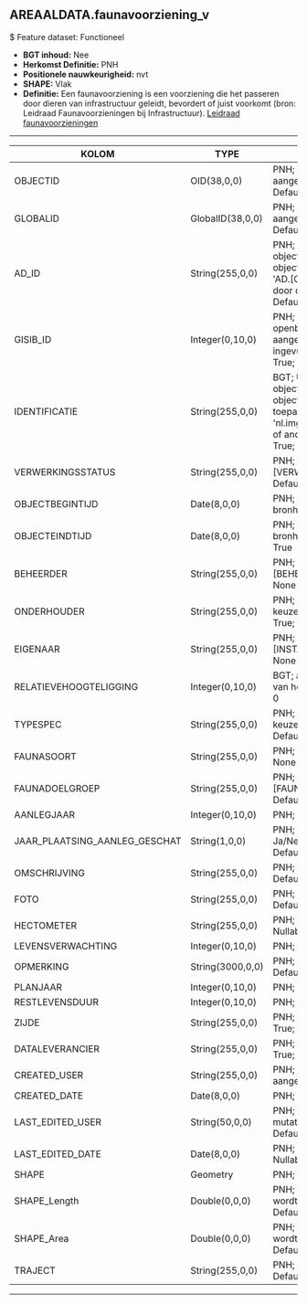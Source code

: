## AREAALDATA.faunavoorziening_v

$ Feature dataset: Functioneel

* __BGT inhoud:__ Nee
* __Herkomst Definitie:__ PNH
* __Positionele nauwkeurigheid:__ nvt
* __SHAPE:__ Vlak
* __Definitie:__ Een faunavoorziening is een voorziening die het passeren door dieren van infrastructuur geleidt, bevordert of juist voorkomt (bron: Leidraad Faunavoorzieningen bij Infrastructuur).
[Leidraad faunavoorzieningen](http://www.mjpo.nl/publicaties/leidraad_faunavoorzieningen_bij_infrastructuur/?page=leidraad)


***

|KOLOM                               |TYPE               |DEFINITIE|
|------                              |----               |-----    |
|OBJECTID                            |OID(38,0,0)        |PNH; Intern ArcGIS Identificatienummer, aangemaakt door ArcGIS; Nullable: False; Default: None|
|GLOBALID                            |GlobalID(38,0,0)   |PNH; Global Unique Identifier,  aangemaakt door ArcGIS.; Nullable: False; Default: None|
|AD_ID                               |String(255,0,0)    |PNH; Uniek identificatienummer voor het object dat onveranderlijk is zolang het object bestaat in Areaaldata: in format 'AD.[GUID]'. Dit moet worden ingevuld door de aannemer.; Nullable: False; Default: None|
|GISIB_ID                            |Integer(0,10,0)    |PNH; Uniek Identificatienummer beheer openbare ruimte (GISIB), wordt aangemaakt in GISIB en mag niet worden ingevuld door de aannemer.; Nullable: True; Default: None|
|IDENTIFICATIE                       |String(255,0,0)    |BGT; Uniek identificatienummer voor het object dat onveranderlijk is zolang het object bestaat: bevat indien van toepassing BGT/IMKL ID in format 'nl.imgeo/imkl.bronhouderscode.LokaalID' of anders: '00000'.LokaalID; Nullable: True; Default: None|
|VERWERKINGSSTATUS                   |String(255,0,0)    |PNH; Status van de gegevens; keuzelijst [VERWERKINGSSTATUS]; Nullable: False; Default: Nieuw|
|OBJECTBEGINTIJD                     |Date(8,0,0)        |PNH; Datum waarop het object bij de bronhouder is ontstaan; Nullable: True|
|OBJECTEINDTIJD                      |Date(8,0,0)        |PNH; Datum waarop het object bij de bronhouder niet meer geldig is; Nullable: True|
|BEHEERDER                           |String(255,0,0)    |PNH; Beheerder van het object; keuzelijst [BEHEERDER]; Nullable: True; Default: None|
|ONDERHOUDER                         |String(255,0,0)    |PNH; Onderhouder van het object; keuzelijst [ONDERHOUDER]; Nullable: True; Default: None|
|EIGENAAR                            |String(255,0,0)    |PNH; Eigenaar van het object; keuzelijst [INSTANTIE]; Nullable: True; Default: None|
|RELATIEVEHOOGTELIGGING              |Integer(0,10,0)    |BGT; aanduiding voor de relatieve hoogte van het object; Nullable: False; DEFAULT: 0|
|TYPESPEC                            |String(255,0,0)    |PNH; Nadere typering van het object; keuzelijst [typeSpecFNV]; Nullable: True; Default: None|
|FAUNASOORT                          |String(255,0,0)    |PNH; Doelsoorten; Nullable: True; Default: None|
|FAUNADOELGROEP                      |String(255,0,0)    |PNH; Faunadoelgroep; keuzelijst [FAUNA_DOELGROEP]; Nullable: True; Default: None|
|AANLEGJAAR                          |Integer(0,10,0)    |PNH; Aanlegjaar; Nullable: True|
|JAAR_PLAATSING_AANLEG_GESCHAT       |String(1,0,0)      |PNH; Jaar plaatsing of aanleg is geschat: Ja/Nee; keuzelijst [jaNee]; Nullable: True; Default: N|
|OMSCHRIJVING                        |String(255,0,0)    |PNH; Extra toelichting; Nullable: True; Default: None|
|FOTO                                |String(255,0,0)    |PNH; Verwijzing naar Foto; Nullable: True; Default: None|
|HECTOMETER                          |String(255,0,0)    |PNH; Aanduiding Hectometrering; Nullable: True; Default: None|
|LEVENSVERWACHTING                   |Integer(0,10,0)    |PNH; Levensverwachting; Nullable: True|
|OPMERKING                           |String(3000,0,0)   |PNH; Extra toelichting; Nullable: True; Default: None|
|PLANJAAR                            |Integer(0,10,0)    |PNH; Planjaar; Nullable: True|
|RESTLEVENSDUUR                      |Integer(0,10,0)    |PNH; Restlevensduur; Nullable: True|
|ZIJDE                               |String(255,0,0)    |PNH; Zijde; keuzelijst [ZIJDE]; Nullable: True; Default: None|
|DATALEVERANCIER                     |String(255,0,0)    |PNH; Leverancier van de data; Nullable: True; Default: None|
|CREATED_USER                        |String(255,0,0)    |PNH; Naam van gebruiker die de rij heeft aangemaakt; Nullable: True; Default: None|
|CREATED_DATE                        |Date(8,0,0)        |PNH; Aanmaakdatum; Nullable: True|
|LAST_EDITED_USER                    |String(50,0,0)     |PNH; Naam van gebruiker die de laatste mutatie heeft doorgevoerd; Nullable: True; Default: None|
|LAST_EDITED_DATE                    |Date(8,0,0)        |PNH; Datum van de laatste mutatie; Nullable: True|
|SHAPE                               |Geometry           |PNH; Vlak|
|SHAPE_Length                        |Double(0,0,0)      |PNH; Omtrek in meters, 5 decimalen. Dit wordt automatisch gevuld; Nullable: False; Default: None|
|SHAPE_Area                          |Double(0,0,0)      |PNH; Oppervlakte in m2, 5 decimalen. Dit wordt automatisch gevuld; Nullable: False; Default: None|
|TRAJECT                             |String(255,0,0)    |PNH; FK naar traject_v; Nullable: True; Default: None|

***